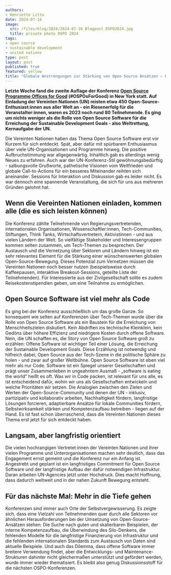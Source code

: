 ```yaml
---
authors:
- Henriette Litta
date: 2024-07-16
image: 
  src: /files/blog/2024/2024-07-16_Blogpost_OSPO2024.jpg
  title: private photo OSPO 2024
tags:
- open source
- sustainable development
- united nations
type: post
layout: post
published: true
featured: yellow
title: "Globale Anstrengungen zur Stärkung von Open Source Ansätzen – Eindrücke von der OSPO-Konferenz bei den Vereinten Nationen"
---
```


**Letzte Woche fand die zweite Auflage der Konferenz [Open Source Programme Offices for Good](https://www.un.org/techenvoy/content/ospos-good-2024) (#OSPOsForGood) in New York statt. Auf Einladung der Vereinten Nationen (UN) reisten etwa 450 Open-Source-Enthusiast:innen aus aller Welt an - ein Riesenerfolg für die Veranstalter:innen, waren es 2023 noch rund 80 Teilnehmende. Es ging um nichts weniger als die Rolle von Open Source Software für die Erreichung der Sustainable Development Goals - also Weltrettung, Kernaufgabe der UN.**

Die Vereinten Nationen haben das Thema Open Source Software erst vor Kurzem für sich entdeckt. Spät, aber dafür mit spürbarem Enthusiasmus über viele UN-Organisationen und Programme hinweg. Die positive Aufbruchstimmung war allgegenwärtig. Inhaltlich gab es allerdings wenig Neues zu erfahren. Auch war der UN-Konferenz-Stil gewöhnungsbedürftig - salbungsvolle Grußworte, pathetische Visionen vom Weltfrieden und globale Call-to-Actions für ein besseres Miteinander reihten sich aneinander. Sessions für Interaktion und Diskussion gab es leider nicht. Es war dennoch eine spannende Veranstaltung, die sich für uns aus mehreren Gründen gelohnt hat.

## Wenn die Vereinten Nationen einladen, kommen alle (die es sich leisten können)

Die Konferenz zählte Teilnehmende von Regierungsvertretenden, internationalen Organisationen, Wissenschaftler:innen, Tech-Communities, Stiftungen, Think Tanks, Wirtschaftsvertretern, Aktivistinnen - und aus vielen Ländern der Welt. So vielfältige Stakeholder und Interessengruppen kommen selten zusammen, um Tech-Themen zu besprechen. Der Austausch und die Vernetzung über Sektoren und Ländern hinweg ist ein sehr relevantes Element für die Stärkung einer wünschenswerten globalen Open-Source-Bewegung. Dieses Potenzial zum Vernetzen müssen die Vereinten Nationen noch besser nutzen (beispielsweise durch Kaffeepausen, interaktive Breakout-Sessions, geteilte Liste der Teilnehmenden). Für Interessierte aus der Zivilgesellschaft sollte es zudem Reisekostenstipendien geben, um eine Teilnahme zu ermöglichen.

## Open Source Software ist viel mehr als Code

Es ging bei der Konferenz ausschließlich um das große Ganze. So konsequent wie selten auf Konferenzen über Tech-Themen wurde über die Rolle von Open Source Software als ein Baustein für die Erreichung von Menschheitszielen diskutiert. Kein Abdriften ins technische Kleinklein, kein Gedöns über höhere Effizienz und niedrigere Kosten durch offene Software. Nein, die UN schaffen es, die Story von Open Source Software groß zu erzählen: Offene Software ist wichtiger Teil einer Lösung, die Erreichung der Sustainable Development Goals. Diese Erzählung ist notwendig und hilfreich dabei, Open Source aus der Tech-Szene in die politische Sphäre zu holen - und zwar auf großer Weltbühne. Open Source Software ist eben viel mehr als nur Code. Software ist ein Spiegel unserer Gesellschaften und prägt unser Zusammenleben in ungeahntem Ausmaß - „software is eating the world“ heißt es oft. Was wir in Code packen, ist relevant für uns alle, es ist entscheidend dafür, wohin wir uns als Gesellschaften entwickeln und welche Prioritäten wir setzen. Die Analogien zwischen den Zielen und Werten der Open-Source-Community und denen der UN - inklusiv, partizipativ und kollaborativ arbeiten, Nachhaltigkeit fördern, langfristige Lösungen forcieren, adaptierbare Ansätze für lokale Communities fördern, Selbstwirksamkeit stärken und Kompetenzaufbau betreiben - liegen auf der Hand. Es ist fast schon überraschend, dass die Vereinten Nationen dieses Thema erst jetzt für sich entdeckt haben.

## Langsam, aber langfristig orientiert

Die vielen hochrangigen Vertretet:innen der Vereinten Nationen und ihrer vielen Programme und Unterorganisationen machen sehr deutlich, dass das Engagement ernst gemeint und die Konferenz nur ein Anfang ist. Angestrebt und geplant ist ein langfristiges Commitment für Open Source Software und der langfristige Aufbau der dafür notwendigen Infrastruktur. Daran arbeiten UN-Agencies jetzt unter Hochdruck. Dies macht Hoffnung, dass dadurch weltweit und in der nahen Zukunft Bewegung entsteht. 

## Für das nächste Mal: Mehr in die Tiefe gehen

Konferenzen sind immer auch Orte der Selbstvergewisserung. Es zeigte sich, dass eine Vielzahl von Teilnehmenden quer durch alle Sektoren vor ähnlichen Herausforderungen bei der Umsetzung von Open-Source-Ansätzen stehen: Die Suche nach guten und skalierbaren Beispielen, der interne Kompetenzaufbau, die Überwindung des Silo-Denkens, die fehlenden Modelle für die langfristige Finanzierung von Infrastruktur und die fehlenden internationalen Standards zum Austausch von Daten sind aktuelle Beispiele. Und auch das Dilemma, dass offene Software immer breitere Verwendung findet, aber die Entwicklungs- und Maintenance-Strukturen dahinter nicht gleichermaßen unterstützt und gefördert werden, wurde immer wieder thematisiert. Es bleibt also genug Diskussionsstoff für die nächsten OSPO-Konferenzen. 
